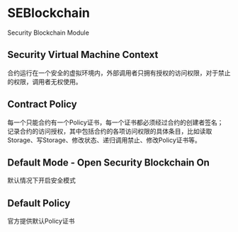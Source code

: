 # SEBlockchain
Security Blockchain Module

## Security Virtual Machine Context
合约运行在一个安全的虚拟环境内，外部调用者只拥有授权的访问权限，对于禁止的权限，调用者无权使用。

## Contract Policy
每一个只能合约有一个Policy证书，每一个证书都必须经过合约的创建者签名；
记录合约的访问授权，其中包括合约的各项访问权限的具体条目，比如读取Storage、写Storage、修改状态、递归调用禁止、修改Policy证书等。

## Default Mode - Open Security Blockchain On
默认情况下开启安全模式

## Default Policy
官方提供默认Policy证书
